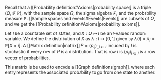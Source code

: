 Recall that a [[Probability definition#Axioms|probability space]] is a triple $(\Omega,\mathcal{F},\mathbb{P})$, with the sample space $\Omega$, the sigma algebra $\mathcal{F}$, and the probability measure $\mathbb{P}$. [[Sample spaces and events#Events|Events]] are subsets of $\Omega$, and we get the [[Probability definition#Axioms|probability axioms]].

Let $I$ be a countable set of states, and $X:\Omega\mapsto I$ be an $I$-valued random variable. We define the distribution of $X$ as $\lambda:I\mapsto[0,1]$ given by $\lambda(i)=\lambda_i=\mathbb{P}[X=i]$. A [[Matrix definition|matrix]] $P=(p_{ij})_{i,j\in I}$ induced by $I$ is stochastic if every row of $P$ is a distribution. That is row $i$ is $(p_{ij})_{j\in I}$ is a row vector of probabilities.

This matrix is be used to encode a [[Graph definitions|graph]], where each entry represents the associated probability to go from one state to another.